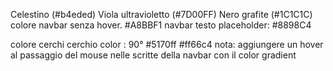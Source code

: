 Celestino (#b4eded)
Viola ultravioletto (#7D00FF)
Nero grafite (#1C1C1C)
colore navbar senza hover. #A8BBF1
navbar testo placeholder: #8898C4

colore cerchi
cerchio color : 90° #5170ff #ff66c4
nota: aggiungere un hover al passaggio del mouse nelle scritte della navbar con il color gradient
